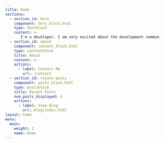 ```yaml
---
title: Home
sections:
  - section_id: hero
    component: hero_block.html
    type: heroblock
    content: >-
       I'm a developer. I am very excited about the development communities, entrepreneurship and especially open source.
  - section_id: about
    component: content_block.html
    type: contentblock
    title: About
    content: >-
    actions:
      - label: Contact Me
        url: /contact
  - section_id: recent-posts
    component: posts_block.html
    type: postsblock
    title: Recent Posts
    num_posts_displayed: 4
    actions:
      - label: View Blog
        url: blog/index.html
layout: home
menu:
  main:
    weight: 1
    name: Home
---
```

